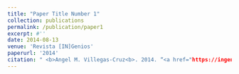 ```yaml
---
title: "Paper Title Number 1"
collection: publications
permalink: /publication/paper1
excerpt: #''
date: 2014-08-13
venue: 'Revista [IN]Genios'
paperurl: '2014'
citation: " <b>Angel M. Villegas-Cruz<b>. 2014. “<a href="https://ingenios.squarespace.com/vol1-1/2014/8/13/el-discurso-de-la-iglesia-protestante-en-torno-a-la-segunda-guerra-mundial-en-la-revista-puerto-rico-evanglico-1940-1945">El discurso de la Iglesia Protestante en torno a la Segunda Guerra Mundial en la Revista Puerto Rico Evangélico, 1940-1945</a>” [The representation of World War II in the inter-denominational magazine, Puerto Rico Evangelico, 1940-1945]. Revista [IN]Genios 1 (1): 1-11." #'Your Name, You. (2009). &quot;Paper Title Number 1.&quot; <i>Journal 1</i>. 1(1).'
---
```

